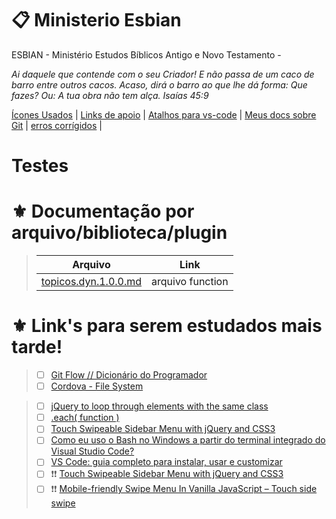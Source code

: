 # :clipboard: Ministerio Esbian
ESBIAN - Ministério Estudos Bíblicos Antigo e Novo Testamento -

_Ai daquele que contende com o seu Criador! E não passa de um caco de barro entre outros cacos. Acaso, dirá o barro ao que lhe dá forma: Que fazes? Ou: A tua obra não tem alça. Isaías 45:9_

[Ícones Usados](https://github.com/H7W/M.-ESBIAN/blob/master/www/ASSETS/GITHUB/PAGES/links%20%C3%8Dcones.md) |
[Links de apoio](https://github.com/H7W/M.-ESBIAN/blob/master/www/ASSETS/GITHUB/PAGES/links.apoio.md) |
[Atalhos para vs-code](https://github.com/H7W/M.-ESBIAN/blob/master/www/ASSETS/GITHUB/PAGES/atalhos.vscode.md#git-sair-para) |
[Meus docs sobre Git](https://github.com/H7W/M.-ESBIAN/blob/master/www/ASSETS/GITHUB/PAGES/meus.docs.sobre.Git.md) | 
[erros corrígidos](https://github.com/H7W/M.-ESBIAN/blob/master/www/ASSETS/GITHUB/PAGES/erros.corrigidos.md) | 

# Testes
# ⚜️ Documentação por arquivo/biblioteca/plugin
> Arquivo | Link |
> :---: | :---: |
> [topicos.dyn.1.0.0.md]() | arquivo function |

# ⚜️ Link's para serem estudados mais tarde!

> - [ ] [Git Flow // Dicionário do Programador](https://youtu.be/oweffeS8TRc)
> - [ ] [Cordova - File System](https://www.tutorialspoint.com/cordova/cordova_file_system.htm)

> - [ ] [jQuery to loop through elements with the same class](https://stackoverflow.com/questions/4735342/jquery-to-loop-through-elements-with-the-same-class)
> - [ ] [.each( function )](https://api.jquery.com/each/)
> - [ ] [Touch Swipeable Sidebar Menu with jQuery and CSS3](https://www.jqueryscript.net/menu/Touch-Swipeable-Sidebar-Menu-with-jQuery-CSS3.html)
> - [ ] [Como eu uso o Bash no Windows a partir do terminal integrado do Visual Studio Code?](https://www.ti-enxame.com/pt/visual-studio-code/como-eu-uso-o-bash-no-windows-partir-do-terminal-integrado-do-visual-studio-code/831447545/)
> - [ ] [VS Code: guia completo para instalar, usar e customizar](https://blog.betrybe.com/ferramentas/vs-code-guia-completo/)
> - [ ] ❗❗ [Touch Swipeable Sidebar Menu with jQuery and CSS3](https://www.jqueryscript.net/menu/Touch-Swipeable-Sidebar-Menu-with-jQuery-CSS3.html)
> - [ ] ❗❗ [Mobile-friendly Swipe Menu In Vanilla JavaScript – Touch side swipe](https://www.cssscript.com/mobile-friendly-swipe-menu-vanilla-javascript-touch-side-swipe/)


